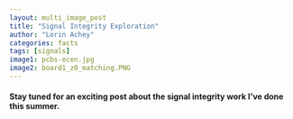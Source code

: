 ```yaml
---
layout: multi_image_post
title: "Signal Integrity Exploration"
author: "Lorin Achey"
categories: facts
tags: [signals]
image1: pcbs-ecen.jpg
image2: board1_z0_matching.PNG
---
```


#### Stay tuned for an exciting post about the signal integrity work I've done this summer.